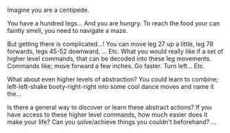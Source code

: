 Imagine you are a centipede.

You have a hundred legs... And you are hungry.
To reach the food your can faintly smell, you need to navigate a maze.

But getting there is complicated...! You can move leg 27 up a little, leg 78 forwards, legs 45-52 downward, ... Etc.
What you would really like if a set of higher level commands, that can be decoded into these leg movements. Commands like; move forward a few inches. Go faster. Turn left... Etc.

What about even higher levels of abstraction? You could learn to combine; left-left-shake booty-right-right into some cool dance moves and name it the...

Is there a general way to discover or learn these abstract actions? If you have access to these higher level commands, how much easier does it make your life? Can you solve/achieve things you couldn't beforehand? ...
